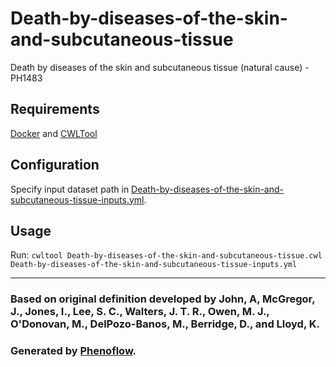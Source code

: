 # Death-by-diseases-of-the-skin-and-subcutaneous-tissue

Death by diseases of the skin and subcutaneous tissue (natural cause) - PH1483

## Requirements

[Docker](https://docs.docker.com/install/) and [CWLTool](https://github.com/common-workflow-language/cwltool#install)

## Configuration

Specify input dataset path in [Death-by-diseases-of-the-skin-and-subcutaneous-tissue-inputs.yml](Death-by-diseases-of-the-skin-and-subcutaneous-tissue-inputs.yml).

## Usage

Run: `cwltool Death-by-diseases-of-the-skin-and-subcutaneous-tissue.cwl Death-by-diseases-of-the-skin-and-subcutaneous-tissue-inputs.yml`

***

### Based on original definition developed by John, A, McGregor, J., Jones, I., Lee, S. C., Walters, J. T. R., Owen, M. J., O'Donovan, M., DelPozo-Banos, M., Berridge, D., and Lloyd, K.
### Generated by [Phenoflow](https://kclhi.org/phenoflow).
